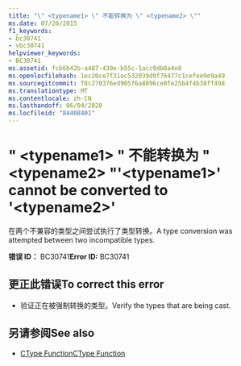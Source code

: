 ```yaml
---
title: "\" <typename1> \" 不能转换为 \" <typename2> \""
ms.date: 07/20/2015
f1_keywords:
- bc30741
- vbc30741
helpviewer_keywords:
- BC30741
ms.assetid: fcb6b42b-a487-430e-b55c-1acc9db8a4e8
ms.openlocfilehash: 1ec20ce7f31ac532039d9f76477c1cefee9e9a49
ms.sourcegitcommit: f8c270376ed905f6a8896ce0fe25b4f4b38ff498
ms.translationtype: MT
ms.contentlocale: zh-CN
ms.lasthandoff: 06/04/2020
ms.locfileid: "84408401"
---
```

# <a name="typename1-cannot-be-converted-to-typename2"></a><span data-ttu-id="611ec-102">" \<typename1> " 不能转换为 " \<typename2> "</span><span class="sxs-lookup"><span data-stu-id="611ec-102">'\<typename1>' cannot be converted to '\<typename2>'</span></span>
<span data-ttu-id="611ec-103">在两个不兼容的类型之间尝试执行了类型转换。</span><span class="sxs-lookup"><span data-stu-id="611ec-103">A type conversion was attempted between two incompatible types.</span></span>  
  
 <span data-ttu-id="611ec-104">**错误 ID：** BC30741</span><span class="sxs-lookup"><span data-stu-id="611ec-104">**Error ID:** BC30741</span></span>  
  
## <a name="to-correct-this-error"></a><span data-ttu-id="611ec-105">更正此错误</span><span class="sxs-lookup"><span data-stu-id="611ec-105">To correct this error</span></span>  
  
- <span data-ttu-id="611ec-106">验证正在被强制转换的类型。</span><span class="sxs-lookup"><span data-stu-id="611ec-106">Verify the types that are being cast.</span></span>  
  
## <a name="see-also"></a><span data-ttu-id="611ec-107">另请参阅</span><span class="sxs-lookup"><span data-stu-id="611ec-107">See also</span></span>

- [<span data-ttu-id="611ec-108">CType Function</span><span class="sxs-lookup"><span data-stu-id="611ec-108">CType Function</span></span>](../language-reference/functions/ctype-function.md)

